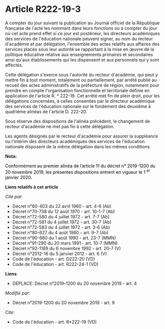 # Article R222-19-3

A compter du jour suivant la publication au Journal officiel de la République française de l'acte les nommant dans leurs
fonctions ou à compter du jour où cet acte prend effet si ce jour est postérieur, les directeurs académiques des services de
l'éducation nationale peuvent signer, au nom du recteur d'académie et par délégation, l'ensemble des actes relatifs aux
affaires des services placés sous leur autorité se rapportant à la mise en œuvre de la politique éducative relative aux
enseignements primaires et secondaires ainsi qu'aux établissements qui les dispensent et aux personnels qui y sont affectés.

Cette délégation s'exerce sous l'autorité du recteur d'académie, qui peut y mettre fin à tout moment, totalement ou
partiellement, par arrêté publié au recueil des actes administratifs de la préfecture de région, notamment pour prendre en
compte l'organisation fonctionnelle et territoriale définie en application de l'article R. * 222-19. Cet arrêté met fin de
plein droit, pour les délégations concernées, à celles consenties par le directeur académique des services de l'éducation
nationale sur le fondement des deuxième à quatrième alinéas de l'article D. 222-20.

Sous réserve des dispositions de l'alinéa précédent, le changement de recteur d'académie ne met pas fin à cette délégation.

Les agents désignés par le recteur d'académie pour assurer la suppléance ou l'intérim des directeurs académiques des services
de l'éducation nationale disposent de la même délégation dans les mêmes conditions.

**Nota:**

<font color="black">Conformément au premier alinéa de l’article 11 du décret n° 2019-1200 du 20 novembre 2019, les présentes
dispositions entrent en vigueur le 1
    <sup>er</sup> janvier 2020.</font>

**Liens relatifs à cet article**

_Cité par_:

  - Décret n°60-403 du 22 avril 1960 - art. 4-6 (Ab)
  - Décret n°70-738 du 12 août 1970 - art. 10-1-7 (Ab)
  - Décret n°72-580 du 4 juillet 1972 - art. 7-7 (Ab)
  - Décret n°72-581 du 4 juillet 1972 - art. 30-7 (Ab)
  - Décret n°72-583 du 4 juillet 1972 - art. 3-6 (Ab)
  - Décret n°80-627 du 4 août 1980 - art. 9-7 (Ab)
  - Décret n°90-680 du 1 août 1990 - art. 23-7 (MMN)
  - Décret n°91-290 du 20 mars 1991 - art. 10-7 (MMN)
  - Décret n°92-1189 du 6 novembre 1992 - art. 20-7 (V)
  - Décret n°2012-16 du 5 janvier 2012 - art. 6 (V)
  - Code de l'éducation - art. D222-20 (VD)
  - Code de l'éducation - art. R222-24-1 (VD)

**Liens**:

  - DEPLACE: Décret n°2019-1200 du 20 novembre 2019 - art. 4

_Modifié par_:

  - Décret n°2019-1200 du 20 novembre 2019 - art. 9

_Cite_:

  - Code de l'éducation - art. R*222-19 (VD)
